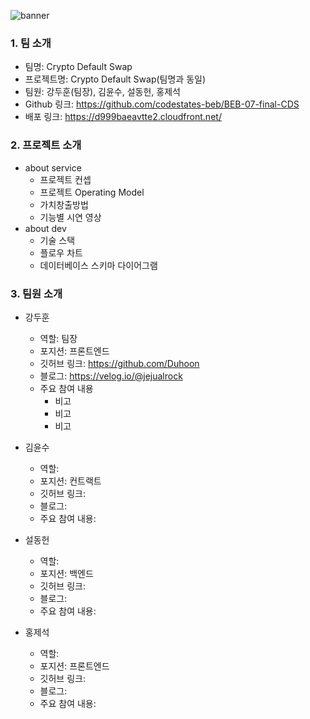 ![banner](https://user-images.githubusercontent.com/18072469/217586197-13f969d0-2bd0-4408-a71d-60fc1f738e36.jpeg)

### 1. 팀 소개
- 팀명: Crypto Default Swap
- 프로젝트명: Crypto Default Swap(팀명과 동일)
- 팀원: 강두훈(팀장), 김윤수, 설동헌, 홍제석
- Github 링크: https://github.com/codestates-beb/BEB-07-final-CDS
- 배포 링크: https://d999baeavtte2.cloudfront.net/

### 2. 프로젝트 소개
- about service
  - 프로젝트 컨셉
  - 프로젝트 Operating Model
  - 가치창출방법
  - 기능별 시연 영상
- about dev
  - 기술 스택
  - 플로우 차트
  - 데이터베이스 스키마 다이어그램

### 3. 팀원 소개
- 강두훈
  - 역할: 팀장
  - 포지션: 프론트엔드
  - 깃허브 링크: https://github.com/Duhoon
  - 블로그: https://velog.io/@jejualrock
  - 주요 참여 내용
    - 비고
    - 비고
    - 비고

- 김윤수
  - 역할: 
  - 포지션: 컨트랙트
  - 깃허브 링크: 
  - 블로그: 
  - 주요 참여 내용: 


- 설동헌
  - 역할: 
  - 포지션: 백엔드
  - 깃허브 링크: 
  - 블로그: 
  - 주요 참여 내용: 


- 홍제석
  - 역할: 
  - 포지션: 프론트엔드
  - 깃허브 링크: 
  - 블로그: 
  - 주요 참여 내용: 
  
